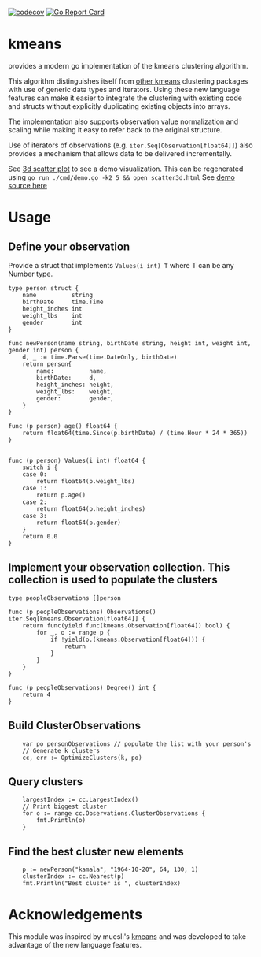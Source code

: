 [![codecov](https://codecov.io/github/pconstantinou/kmeans/graph/badge.svg?token=3G6C2KFPGN)](https://codecov.io/github/pconstantinou/kmeans)
[![Go Report Card](https://goreportcard.com/badge/github.com/pconstantinou/kmeans)](https://goreportcard.com/report/github.com/pconstantinou/kmeans)

# kmeans


provides a modern go implementation of the kmeans clustering algorithm.

This algorithm distinguishes itself from [other kmeans](https://github.com/muesli/kmeans) clustering packages with use of generic data types
and iterators. Using these new language features can make it easier to integrate the clustering with 
existing code and structs without explicitly duplicating existing objects into arrays.

The implementation also supports observation value normalization and scaling while making it easy to 
refer back to the original structure.

Use of iterators of observations (e.g. `iter.Seq[Observation[float64]]`) also provides 
a mechanism that allows data to be delivered incrementally.

See [3d scatter plot](https://pconstantinou.github.io/kmeans/scatter3d.html) to see a demo visualization.
This can be regenerated using `go run ./cmd/demo.go -k2 5 && open scatter3d.html`
See [demo source here](./cmd/demo.go)

# Usage

## Define your observation


Provide a struct that implements `Values(i int) T` where T can be any Number type. 

```
type person struct {
	name          string
	birthDate     time.Time
	height_inches int
	weight_lbs    int
	gender        int
}

func newPerson(name string, birthDate string, height int, weight int, gender int) person {
	d, _ := time.Parse(time.DateOnly, birthDate)
	return person{
		name:          name,
		birthDate:     d,
		height_inches: height,
		weight_lbs:    weight,
		gender:        gender,
	}
}

func (p person) age() float64 {
	return float64(time.Since(p.birthDate) / (time.Hour * 24 * 365))
}


func (p person) Values(i int) float64 {
	switch i {
	case 0:
		return float64(p.weight_lbs)
	case 1:
		return p.age()
	case 2:
		return float64(p.height_inches)
	case 3:
		return float64(p.gender)
	}
	return 0.0
}

```

## Implement your observation collection. This collection is used to populate the clusters

```
type peopleObservations []person

func (p peopleObservations) Observations() iter.Seq[kmeans.Observation[float64]] {
	return func(yield func(kmeans.Observation[float64]) bool) {
		for _, o := range p {
			if !yield(o.(kmeans.Observation[float64])) {
				return
			}
		}
	}
}

func (p peopleObservations) Degree() int {
	return 4
}
```

## Build ClusterObservations

```
    var po personObservations // populate the list with your person's
    // Generate k clusters
	cc, err := OptimizeClusters(k, po)
```

## Query clusters 

```
    largestIndex := cc.LargestIndex()
    // Print biggest cluster
    for o := range cc.Observations.ClusterObservations {
        fmt.Println(o)
    }
```

## Find the best cluster new elements

```
    p := newPerson("kamala", "1964-10-20", 64, 130, 1)
    clusterIndex := cc.Nearest(p)
    fmt.Println("Best cluster is ", clusterIndex)

```


# Acknowledgements

This module was inspired by muesli's [kmeans](https://github.com/muesli/kmeans) and was developed 
to take advantage of the new language features.